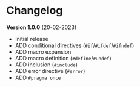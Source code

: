 # Changelog

**Version 1.0.0** (20-02-2023)

- Initial release
- ADD conditional directives (`#if`/`#ifdef`/`#ifndef`)
- ADD macro expansion
- ADD macro definition (`#define`/`#undef`)
- ADD inclusion (`#include`)
- ADD error directive (`#error`)
- ADD `#pragma once`
